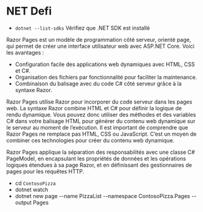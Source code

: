 # NET Defi
 - `dotnet --list-sdks` Vérifiez que .NET SDK est installé

<p>Razor Pages est un modèle de programmation côté serveur, orienté page, qui permet de créer une interface utilisateur web avec ASP.NET Core. Voici les avantages :</p>

- Configuration facile des applications web dynamiques avec HTML, CSS et C#.
- Organisation des fichiers par fonctionnalité pour faciliter la maintenance.
- Combinaison du balisage avec du code C# côté serveur grâce à la syntaxe Razor.

<p>Razor Pages utilise Razor pour incorporer du code serveur dans les pages web. La syntaxe Razor combine HTML et C# pour définir la logique de rendu dynamique. Vous pouvez donc utiliser des méthodes et des variables C# dans votre balisage HTML pour générer du contenu web dynamique sur le serveur au moment de l’exécution. Il est important de comprendre que Razor Pages ne remplace pas HTML, CSS ou JavaScript. C’est un moyen de combiner ces technologies pour créer du contenu web dynamique.</p>
<p>
Razor Pages applique la séparation des responsabilités avec une classe C# PageModel, en encapsulant les propriétés de données et les opérations logiques étendues à sa page Razor, et en définissant des gestionnaires de pages pour les requêtes HTTP.</p>

- cd `ContosoPizza` 
- dotnet watch
- dotnet new page --name PizzaList --namespace ContosoPizza.Pages --output Pages